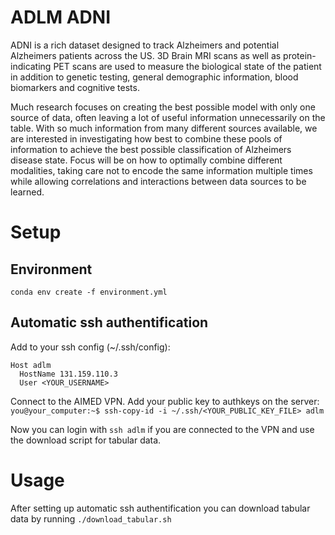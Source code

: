 # ADLM ADNI

ADNI is a rich dataset designed to track Alzheimers and potential Alzheimers patients across the US. 3D Brain MRI scans as well as protein-indicating PET scans are used to measure the biological state of the patient in addition to genetic testing, general demographic information, blood biomarkers and cognitive tests.

Much research focuses on creating the best possible model with only one source of data, often leaving a lot of useful information unnecessarily on the table. With so much information from many different sources available, we are interested in investigating how best to combine these pools of information to achieve the best possible classification of Alzheimers disease state. Focus will be on how to optimally combine different modalities, taking care not to encode the same information multiple times while allowing correlations and interactions between data sources to be learned.

# Setup

## Environment
`conda env create -f environment.yml`

## Automatic ssh authentification
Add to your ssh config (~/.ssh/config):
```
Host adlm 
  HostName 131.159.110.3 
  User <YOUR_USERNAME>
```

Connect to the AIMED VPN.
Add your public key to authkeys on the server:
`you@your_computer:~$ ssh-copy-id -i ~/.ssh/<YOUR_PUBLIC_KEY_FILE> adlm`

Now you can login with `ssh adlm` if you are connected to the VPN and use the download script for tabular data.

# Usage

After setting up automatic ssh authentification you can download tabular data by running 
`./download_tabular.sh`
